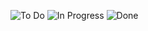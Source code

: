 ![To Do](https://img.shields.io/badge/To_Do-lightgrey?style=for-the-badge)
![In Progress](https://img.shields.io/badge/In_Progress-yellow?style=for-the-badge)
![Done](https://img.shields.io/badge/Done-brightgreen?style=for-the-badge)
